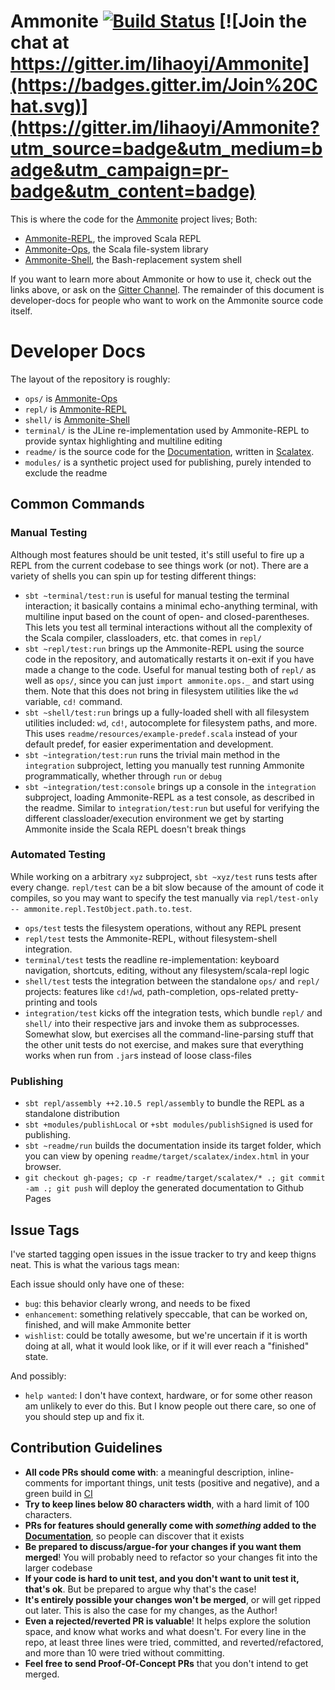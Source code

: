 # Ammonite [![Build Status](https://travis-ci.org/lihaoyi/Ammonite.svg)](https://travis-ci.org/lihaoyi/Ammonite) [![Join the chat at https://gitter.im/lihaoyi/Ammonite](https://badges.gitter.im/Join%20Chat.svg)](https://gitter.im/lihaoyi/Ammonite?utm_source=badge&utm_medium=badge&utm_campaign=pr-badge&utm_content=badge)

This is where the code for the [Ammonite](http://lihaoyi.github.io/Ammonite) project lives; Both:

- [Ammonite-REPL](http://lihaoyi.github.io/Ammonite), the improved Scala REPL
- [Ammonite-Ops](http://lihaoyi.github.io/Ammonite/#Ammonite-Ops), the Scala file-system library
- [Ammonite-Shell](http://lihaoyi.github.io/Ammonite/#Ammonite-Shell), the Bash-replacement system shell

If you want to learn more about Ammonite or how to use it, check out the links above, or ask on the [Gitter Channel](https://gitter.im/lihaoyi/Ammonite). The remainder of this document is developer-docs for people who want to work on the Ammonite source code itself.

# Developer Docs

The layout of the repository is roughly:

- `ops/` is [Ammonite-Ops](http://lihaoyi.github.io/Ammonite/#Ammonite-Ops)
- `repl/` is [Ammonite-REPL](http://lihaoyi.github.io/Ammonite)
- `shell/` is [Ammonite-Shell](http://lihaoyi.github.io/Ammonite/#Ammonite-Shell)
- `terminal/` is the JLine re-implementation used by Ammonite-REPL to provide syntax highlighting and multiline editing
- `readme/` is the source code for the [Documentation](http://lihaoyi.github.io/Ammonite/#Ammonite-Ops), written in [Scalatex](http://lihaoyi.github.io/Scalatex/).
- `modules/` is a synthetic project used for publishing, purely intended to exclude the readme

## Common Commands

### Manual Testing

Although most features should be unit tested, it's still useful to fire up a REPL from the current codebase to see things work (or not). There are a variety of shells you can spin up for testing different things:

- `sbt ~terminal/test:run` is useful for manual testing the terminal interaction; it basically contains a minimal echo-anything terminal, with multiline input based on the count of open- and closed-parentheses. This lets you test all terminal interactions without all the complexity of the Scala compiler, classloaders, etc. that comes in `repl/`
- `sbt ~repl/test:run` brings up the Ammonite-REPL using the source code in the repository, and automatically restarts it on-exit if you have made a change to the code. Useful for manual testing both of `repl/` as well as `ops/`, since you can just `import ammonite.ops._` and start using them. Note that this does not bring in filesystem utilities like the `wd` variable, `cd!` command.
- `sbt ~shell/test:run` brings up a fully-loaded shell with all filesystem utilities included: `wd`, `cd!`, autocomplete for filesystem paths, and more. This uses `readme/resources/example-predef.scala` instead of your default predef, for easier experimentation and development.
- `sbt ~integration/test:run` runs the trivial main method in the `integration` subproject, letting you manually test running Ammonite programmatically, whether through `run` or `debug`
- `sbt ~integration/test:console` brings up a console in the `integration` subproject, loading Ammonite-REPL as a test console, as described in the readme. Similar to `integration/test:run` but useful for verifying the different classloader/execution environment we get by starting Ammonite inside the Scala REPL doesn't break things

### Automated Testing

While working on a arbitrary `xyz` subproject, `sbt ~xyz/test` runs tests after every change. `repl/test` can be a bit slow because of the amount of code it compiles, so you may want to specify the test manually via `repl/test-only -- ammonite.repl.TestObject.path.to.test`.

- `ops/test` tests the filesystem operations, without any REPL present
- `repl/test` tests the Ammonite-REPL, without filesystem-shell integration.
- `terminal/test` tests the readline re-implementation: keyboard navigation, shortcuts, editing, without any filesystem/scala-repl logic
- `shell/test` tests the integration between the standalone `ops/` and `repl/` projects: features like `cd!`/`wd`, path-completion, ops-related pretty-printing and tools
- `integration/test` kicks off the integration tests, which bundle `repl/` and `shell/` into their respective jars and invoke them as subprocesses. Somewhat slow, but exercises all the command-line-parsing stuff that the other unit tests do not exercise, and makes sure that everything works when run from `.jar`s instead of loose class-files

### Publishing

- `sbt repl/assembly ++2.10.5 repl/assembly` to bundle the REPL as a standalone distribution
- `sbt +modules/publishLocal` or `+sbt modules/publishSigned` is used for publishing.
- `sbt ~readme/run` builds the documentation inside its target folder, which you can view by opening `readme/target/scalatex/index.html` in your browser.
- `git checkout gh-pages; cp -r readme/target/scalatex/* .; git commit -am .; git push` will deploy the generated documentation to Github Pages

## Issue Tags

I've started tagging open issues in the issue tracker to try and keep thigns neat. This is what the various tags mean:

Each issue should only have one of these:

- `bug`: this behavior clearly wrong, and needs to be fixed
- `enhancement`: something relatively speccable, that can be worked on, finished, and will make Ammonite better
- `wishlist`: could be totally awesome, but we're uncertain if it is worth doing at all, what it would look like, or if it will ever reach a "finished" state.

And possibly:

- `help wanted`: I don't have context, hardware, or for some other reason am unlikely to ever do this. But I know people out there care, so one of you should step up and fix it.

## Contribution Guidelines

- **All code PRs should come with**: a meaningful description, inline-comments for important things, unit tests (positive and negative), and a green build in [CI](https://travis-ci.org/lihaoyi/Ammonite)
- **Try to keep lines below 80 characters width**, with a hard limit of 100 characters.
- **PRs for features should generally come with *something* added to the [Documentation](http://lihaoyi.github.io/Ammonite)**, so people can discover that it exists
- **Be prepared to discuss/argue-for your changes if you want them merged**! You will probably need to refactor so your changes fit into the larger codebase
- **If your code is hard to unit test, and you don't want to unit test it, that's ok**. But be prepared to argue why that's the case!
- **It's entirely possible your changes won't be merged**, or will get ripped out later. This is also the case for my changes, as the Author!
- **Even a rejected/reverted PR is valuable**! It helps explore the solution space, and know what works and what doesn't. For every line in the repo, at least three lines were tried, committed, and reverted/refactored, and more than 10 were tried without committing.
- **Feel free to send Proof-Of-Concept PRs** that you don't intend to get merged.
